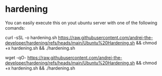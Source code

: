 # hardening

You can easily execute this on yout ubuntu server with one of the following comands:

curl -sSL -o hardening.sh https://raw.githubusercontent.com/andrei-the-developer/hardening/refs/heads/main/Ubuntu%20Hardening.sh && chmod +x hardening.sh && ./hardening.sh

wget -qO- https://raw.githubusercontent.com/andrei-the-developer/hardening/refs/heads/main/Ubuntu%20Hardening.sh && chmod +x hardening.sh && ./hardening.sh